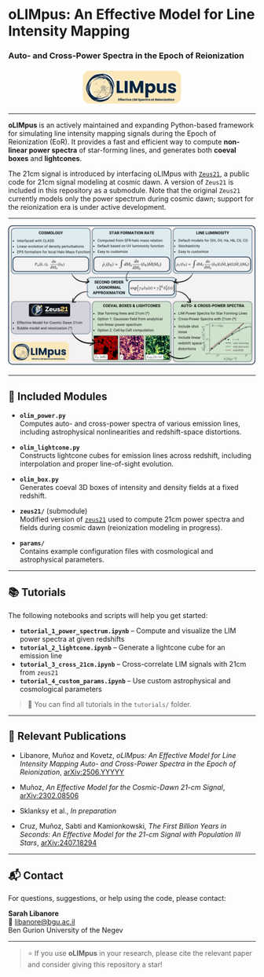 # oLIMpus: An Effective Model for Line Intensity Mapping  
### Auto- and Cross-Power Spectra in the Epoch of Reionization

<p align="center">
  <img src="plots_paper1/logo.png" alt="oLIMpus Logo" width="200"/>
</p>

---

**oLIMpus** is an actively maintained and expanding Python-based framework for simulating line intensity mapping signals during the Epoch of Reionization (EoR). It provides a fast and efficient way to compute **non-linear power spectra** of star-forming lines, and generates both **coeval boxes** and **lightcones**.

The 21cm signal is introduced by interfacing oLIMpus with [`Zeus21`](https://github.com/JulianBMunoz/Zeus21), a public code for 21cm signal modeling at cosmic dawn. A version of `Zeus21` is included in this repository as a submodule. Note that the original `Zeus21` currently models only the power spectrum during cosmic dawn; support for the reionization era is under active development.

---

<p align="center">
  <img src="plots_paper1/flowchart.png" alt="oLIMpus Flowchart" width="600"/>
</p>

---

## 🔧 Included Modules

- **`olim_power.py`**  
  Computes auto- and cross-power spectra of various emission lines, including astrophysical nonlinearities and redshift-space distortions.

- **`olim_lightcone.py`**  
  Constructs lightcone cubes for emission lines across redshift, including interpolation and proper line-of-sight evolution.

- **`olim_box.py`**  
  Generates coeval 3D boxes of intensity and density fields at a fixed redshift.

- **`zeus21/`** (submodule)  
  Modified version of [`zeus21`](https://github.com/zeus21/zeus21) used to compute 21cm power spectra and fields during cosmic dawn (reionization modeling in progress).

- **`params/`**  
  Contains example configuration files with cosmological and astrophysical parameters.

---

## 📚 Tutorials

The following notebooks and scripts will help you get started:

- **`tutorial_1_power_spectrum.ipynb`** – Compute and visualize the LIM power spectra at given redshifts  
- **`tutorial_2_lightcone.ipynb`** – Generate a lightcone cube for an emission line  
- **`tutorial_3_cross_21cm.ipynb`** – Cross-correlate LIM signals with 21cm from `zeus21`  
- **`tutorial_4_custom_params.ipynb`** – Use custom astrophysical and cosmological parameters

> 📌 You can find all tutorials in the `tutorials/` folder.

---

## 📄 Relevant Publications

- Libanore, Mu&ntilde;oz and Kovetz, *oLIMpus: An Effective Model for Line Intensity Mapping Auto- and Cross-Power Spectra in the Epoch of Reionization*, [arXiv:2506.YYYYY](https://arxiv.org/abs/2506.YYYYY)

- Mu&ntilde;oz, *An Effective Model for the Cosmic-Dawn 21-cm Signal*, [arXiv:2302.08506](https://arxiv.org/abs/2302.08506)

- Sklanksy et al., *In preparation*

- Cruz, Mu&ntilde;oz, Sabti and Kamionkowski, *The First Billion Years in Seconds: An Effective Model for the 21-cm Signal with Population III Stars*, [arXiv:2407.18294](https://arxiv.org/abs/2407.18294)

---

## 📬 Contact

For questions, suggestions, or help using the code, please contact:

**Sarah Libanore**  
📧 [libanore@bgu.ac.il](mailto:libanore@bgu.ac.il)  
Ben Gurion University of the Negev

---

> ⭐ If you use **oLIMpus** in your research, please cite the relevant paper and consider giving this repository a star!
